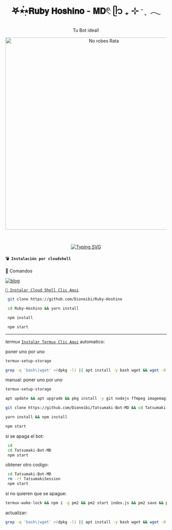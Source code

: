 <h1 align="center">𖤐⭒๋࣭⭑𝗥𝘂𝗯𝘆 𝗛𝗼𝘀𝗵𝗶𝗻𝗼 - 𝗠𝗗𓏲ּ ᥫ᭡ ₊ ⊹ ˑ ִ ֶ 𓂃</h1>
<p align="center">Tu Bot ideal!</p>

<p align="center">
  <img src="https://files.catbox.moe/2543jw.jpg" alt="No robes Rata" width="600"/>
</p>
<br>
 </p>
    <p align="center">
<a href="https://git.io/typing-svg"><img src="https://readme-typing-svg.demolab.com?font=EB+Garamond&weight=800&size=28&duration=4000&pause=1000&random=false&width=435&lines=Bienvenido al repo de Ruby-Hoshino-MD;MULTI-DEVICE+WHATSAPP+BOT;DEVELOPED+BY Dioneibi." alt="Typing SVG" /></a>

#### **`💣 Instalación por cloudshell`**

 🦎 Comandos</b></summary>

[![blog](https://img.shields.io/badge/Video-Tutorial-FF0000?style=for-the-badge&logo=youtube&logoColor=white)
](https://youtu.be/0JtOm_ie4CQ?si=kbL823AQmUhC3PmC)

[`🚩 Instalar Cloud Shell Clic Aqui`](https://www.mediafire.com/file/bp2l6cci2p30hjv/Cloud+Shell_1.apk/file)

```bash
 git clone https://github.com/Dioneibi/Ruby-Hoshino
```

```bash
 cd Ruby-Hoshino && yarn install
```

```bash
 npm install
```

```bash
 npm start
```

</details>

---

*termux*
[`Instalar Termux Clic Aqui`](https://www.mediafire.com/file/3hsvi3xkpq3a64o/termux_118.apk/file)
automatico:

poner uno por uno

```bash
termux-setup-storage
```
```bash
grep -q 'bash\|wget' <(dpkg -l) || apt install -y bash wget && wget -O - https://raw.githubusercontent.com/Dioneibi/Tatsumaki-Bot-MD/main/install22.sh | bash
```

manual:
poner uno por uno 

```bash
termux-setup-storage
```
```bash
apt update && apt upgrade && pkg install -y git nodejs ffmpeg imagemagick yarn
```
```bash
git clone https://github.com/Dioneibi/Tatsumaki-Bot-MD && cd Tatsumaki-Bot-MD
```
```bash
yarn install && npm install
```
```bash
npm start
```

si se apaga el bot:
```bash
 cd 
 cd Tatsumaki-Bot-MD
 npm start
```
 obtener otro codigo:
```bash
 cd Tatsumaki-Bot-MD
 rm -rf TatsumakiSession
 npm start
```
 si no quieren que se apague:
```bash
termux-wake-lock && npm i -g pm2 && pm2 start index.js && pm2 save && pm2 logs 
```
actualizar:
```bash
grep -q 'bash\|wget' <(dpkg -l) || apt install -y bash wget && wget -O - https://raw.githubusercontent.com/Dioneibi/Tatsumaki-Bot-MD/master/update.sh | bash
 ```
